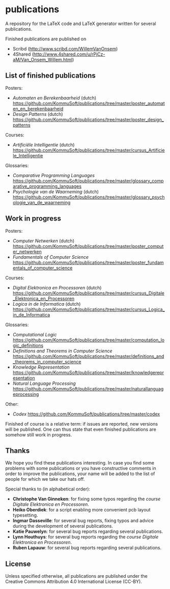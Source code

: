 publications
============

A repository for the LaTeX code and LaTeX generator written for several publications.

Finished publications are published on
- Scribd (http://www.scribd.com/WillemVanOnsem)
- 4Shared (http://www.4shared.com/u/rPjCz-aM/Van_Onsem_Willem.html)

List of finished publications
-----------------------------

Posters:

 - *Automaten en Berekenbaarheid* (dutch) <https://github.com/KommuSoft/publications/tree/master/poster_automaten_en_berekenbaarheid>
 - *Design Patterns* (dutch) <https://github.com/KommuSoft/publications/tree/master/poster_design_patterns>

Courses:

 - *Artificiële Intelligentie* (dutch) <https://github.com/KommuSoft/publications/tree/master/cursus_Artificiele_Intelligentie>

Glossaries:

 - *Comparative Programming Languages* <https://github.com/KommuSoft/publications/tree/master/glossary_comparative_programming_languages>
 - *Psychologie van de Waarneming* (dutch) <https://github.com/KommuSoft/publications/tree/master/glossary_psychologie_van_de_waarneming>

Work in progress
----------------

Posters:

 - *Computer Netwerken* (dutch) <https://github.com/KommuSoft/publications/tree/master/poster_computer_netwerken>
 - *Fundamentals of Computer Science* <https://github.com/KommuSoft/publications/tree/master/poster_fundamentals_of_computer_science>

Courses:

 - *Digital Elektronica en Processoren* (dutch) <https://github.com/KommuSoft/publications/tree/master/cursus_Digitale_Elektronica_en_Processoren>
 - *Logica in de Informatica* (dutch) <https://github.com/KommuSoft/publications/tree/master/cursus_Logica_in_de_Informatica>

Glossaries:

 - *Computational Logic* <https://github.com/KommuSoft/publications/tree/master/computation_logic_definitions>
 - *Definitions and Theorems in Computer Science* <https://github.com/KommuSoft/publications/tree/master/definitions_and_theorems_in_computer_science>
 - *Knowledge Representation* <https://github.com/KommuSoft/publications/tree/master/knowledgerepresentation>
 - *Natural Language Processing* <https://github.com/KommuSoft/publications/tree/master/naturallanguageprocessing>

Other:

 - *Codex* <https://github.com/KommuSoft/publications/tree/master/codex>

Finished of course is a relative term: if issues are reported, new versions will be published. One can thus state that even finished publications are somehow still work in progress.

Thanks
------

We hope you find these publications interesting. In case you find some problems with some publications or you have constructive comments in order to improve the publications, your name will be added to the list of people for which we take our hats off.

Special thanks to (in alphabetical order):

 - **Christophe Van Ginneken**: for fixing some typos regarding the *course Digitale Elektronica en Processoren*.
 - **Heiko Oberdiek**: for a script enabling more convenient pcb layout typesetting.
 - **Ingmar Dasseville**: for several bug reports, fixing typos and advice during the development of several publications.
 - **Katie Pauwelyn**: for several bug reports regarding several publications.
 - **Lynn Houthuys**: for several bug reports regarding the *course Digitale Elektronica en Processoren*.
 - **Ruben Lapauw**: for several bug reports regarding several publications.

License
-------

Unless specified otherwise, all publications are published under the Creative Commons Attribution 4.0 International License (CC-BY).
